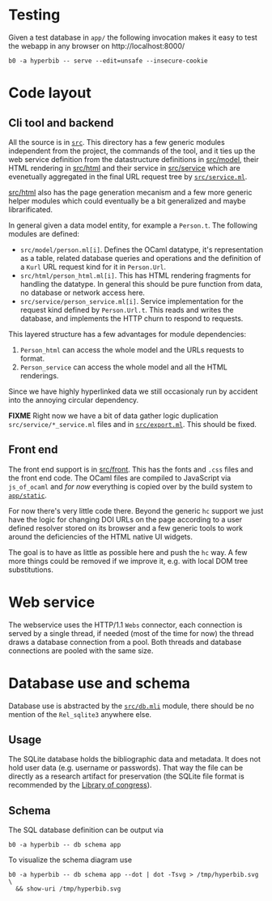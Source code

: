# Testing 

Given a test database in `app/` the following invocation makes it easy 
to test the webapp in any browser on http://localhost:8000/ 

```
b0 -a hyperbib -- serve --edit=unsafe --insecure-cookie
```

# Code layout 

## Cli tool and backend

All the source is in [`src`](src). This directory has a few generic
modules independent from the project, the commands of the tool, and it
ties up the web service definition from the datastructure definitions
in 
[src/model](src/model), their HTML rendering in [src/html](src/html)
and their service in [src/service](src/service) which are 
evenetually aggregated in the final URL request tree by
[`src/service.ml`](src/service.ml). 

[src/html](src/html) also has the page generation mecanism and a few
more generic helper modules which could eventually be a bit
generalized and maybe librarificated.

In general given a data model entity, for example a `Person.t`. The following
modules are defined:

* `src/model/person.ml[i]`. Defines the OCaml datatype, it's representation
  as a table, related database queries and operations and the definition of 
  a `Kurl` URL request kind for it in `Person.Url`.
* `src/html/person_html.ml[i]`. This has HTML rendering fragments for 
  handling the datatype. In general this should be pure function from 
  data, no database or network access here.
* `src/service/person_service.ml[i]`. Service implementation for the 
  request kind defined by `Person.Url.t`. This reads and writes the database, 
  and implements the HTTP churn to respond to requests.

This layered structure has a few advantages for module dependencies:

1. `Person_html` can access the whole model and the URLs requests
   to format.
2. `Person_service` can access the whole model and all the HTML renderings.

Since we have highly hyperlinked data we still occasionaly run by
accident into the annoying circular dependency.

**FIXME** Right now we have a bit of data gather logic duplication
`src/service/*_service.ml` files and in
[`src/export.ml`](src/export.ml).  This should be fixed.

## Front end

The front end support is in [src/front](src/front). This has the fonts
and `.css` files and the front end code. The OCaml files are compiled
to JavaScript via `js_of_ocaml` and *for now* everything is copied
over by the build system to [`app/static`](app/static).

For now there's very little code there. Beyond the generic `hc`
support we just have the logic for changing DOI URLs on the page
according to a user defined resolver stored on its browser and a few
generic tools to work around the deficiencies of the HTML native UI
widgets.

The goal is to have as little as possible here and push the `hc` way.
A few more things could be removed if we improve it, e.g. with local
DOM tree substitutions.

# Web service

The webservice uses the HTTP/1.1 `Webs` connector, each connection is
served by a single thread, if needed (most of the time for now) the
thread draws a database connection from a pool. Both threads and
database connections are pooled with the same size.

# Database use and schema

Database use is abstracted by the [`src/db.mli`](src/db.mli) module, there 
should be no mention of the `Rel_sqlite3` anywhere else.

## Usage

The SQLite database holds the bibliographic data and metadata. It does
not hold user data (e.g. username or passwords). That way the file can
be directly as a research artifact for preservation (the SQLite file
format is recommended by the [Library of congress][loc]).

[loc]: https://www.loc.gov/preservation/resources/rfs/data.html

## Schema

The SQL database definition can be output via 

```
b0 -a hyperbib -- db schema app
```

To visualize the schema diagram use 
```
b0 -a hyperbib -- db schema app --dot | dot -Tsvg > /tmp/hyperbib.svg \
  && show-uri /tmp/hyperbib.svg
```










